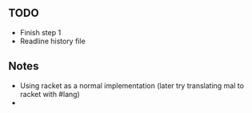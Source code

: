 ## TODO

* Finish step 1
* Readline history file

## Notes

* Using racket as a normal implementation (later try translating mal to racket with #lang)
*